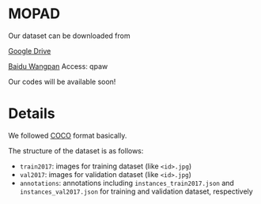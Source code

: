 # MOPAD

Our dataset can be downloaded from

[Google Drive](https://drive.google.com/drive/folders/17I8HVrGo812vpMdD2EKrkdw_61NVrUfb?usp=sharing)

[Baidu Wangpan](https://pan.baidu.com/s/1JStM5aYCjtZho249PuJ_WQ)  Access: qpaw

Our codes will be available soon!


# Details
We followed [COCO](https://cocodataset.org/) format basically.

The structure of the dataset is as follows:
- `train2017`: images for training dataset (like `<id>.jpg`)
- `val2017`: images for validation dataset (like `<id>.jpg`)
- `annotations`: annotations including `instances_train2017.json` and `instances_val2017.json` for training and validation dataset, respectively
